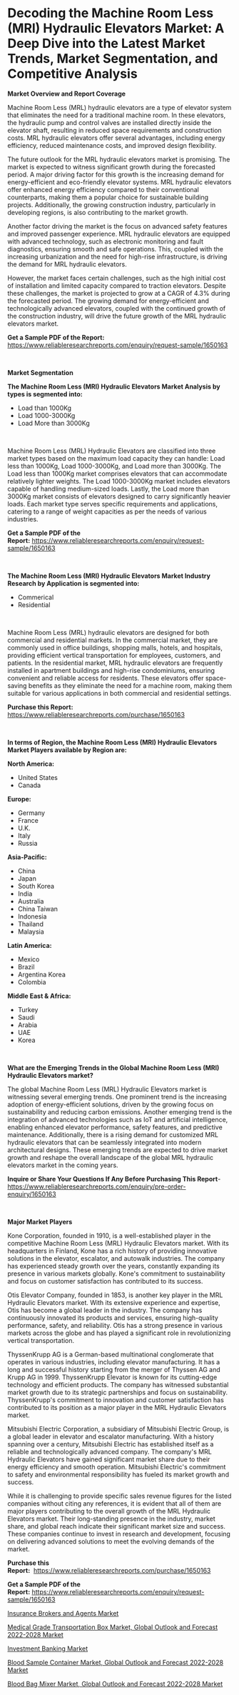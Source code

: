 <p><h1>Decoding the Machine Room Less (MRl) Hydraulic Elevators Market: A Deep Dive into the Latest Market Trends, Market Segmentation, and Competitive Analysis</h1></p><p><strong>Market Overview and Report Coverage</strong></p>
<p><p>Machine Room Less (MRL) hydraulic elevators are a type of elevator system that eliminates the need for a traditional machine room. In these elevators, the hydraulic pump and control valves are installed directly inside the elevator shaft, resulting in reduced space requirements and construction costs. MRL hydraulic elevators offer several advantages, including energy efficiency, reduced maintenance costs, and improved design flexibility.</p><p>The future outlook for the MRL hydraulic elevators market is promising. The market is expected to witness significant growth during the forecasted period. A major driving factor for this growth is the increasing demand for energy-efficient and eco-friendly elevator systems. MRL hydraulic elevators offer enhanced energy efficiency compared to their conventional counterparts, making them a popular choice for sustainable building projects. Additionally, the growing construction industry, particularly in developing regions, is also contributing to the market growth.</p><p>Another factor driving the market is the focus on advanced safety features and improved passenger experience. MRL hydraulic elevators are equipped with advanced technology, such as electronic monitoring and fault diagnostics, ensuring smooth and safe operations. This, coupled with the increasing urbanization and the need for high-rise infrastructure, is driving the demand for MRL hydraulic elevators.</p><p>However, the market faces certain challenges, such as the high initial cost of installation and limited capacity compared to traction elevators. Despite these challenges, the market is projected to grow at a CAGR of 4.3% during the forecasted period. The growing demand for energy-efficient and technologically advanced elevators, coupled with the continued growth of the construction industry, will drive the future growth of the MRL hydraulic elevators market.</p></p>
<p><strong>Get a Sample PDF of the Report:</strong> <a href="https://www.reliableresearchreports.com/enquiry/request-sample/1650163">https://www.reliableresearchreports.com/enquiry/request-sample/1650163</a></p>
<p>&nbsp;</p>
<p><strong>Market Segmentation</strong></p>
<p><strong>The Machine Room Less (MRl) Hydraulic Elevators Market Analysis by types is segmented into:</strong></p>
<p><ul><li>Load than 1000Kg</li><li>Load 1000-3000Kg</li><li>Load More than 3000Kg</li></ul></p>
<p>&nbsp;</p>
<p><p>Machine Room Less (MRL) Hydraulic Elevators are classified into three market types based on the maximum load capacity they can handle: Load less than 1000Kg, Load 1000-3000Kg, and Load more than 3000Kg. The Load less than 1000Kg market comprises elevators that can accommodate relatively lighter weights. The Load 1000-3000Kg market includes elevators capable of handling medium-sized loads. Lastly, the Load more than 3000Kg market consists of elevators designed to carry significantly heavier loads. Each market type serves specific requirements and applications, catering to a range of weight capacities as per the needs of various industries.</p></p>
<p><strong>Get a Sample PDF of the Report:</strong>&nbsp;<a href="https://www.reliableresearchreports.com/enquiry/request-sample/1650163">https://www.reliableresearchreports.com/enquiry/request-sample/1650163</a></p>
<p>&nbsp;</p>
<p><strong>The Machine Room Less (MRl) Hydraulic Elevators Market Industry Research by Application is segmented into:</strong></p>
<p><ul><li>Commerical</li><li>Residential</li></ul></p>
<p>&nbsp;</p>
<p><p>Machine Room Less (MRL) hydraulic elevators are designed for both commercial and residential markets. In the commercial market, they are commonly used in office buildings, shopping malls, hotels, and hospitals, providing efficient vertical transportation for employees, customers, and patients. In the residential market, MRL hydraulic elevators are frequently installed in apartment buildings and high-rise condominiums, ensuring convenient and reliable access for residents. These elevators offer space-saving benefits as they eliminate the need for a machine room, making them suitable for various applications in both commercial and residential settings.</p></p>
<p><strong>Purchase this Report:</strong>&nbsp; <a href="https://www.reliableresearchreports.com/purchase/1650163">https://www.reliableresearchreports.com/purchase/1650163</a></p>
<p>&nbsp;</p>
<p><strong>In terms of Region, the Machine Room Less (MRl) Hydraulic Elevators Market Players available by Region are:</strong></p>
<p>
    <p> <strong> North America: </strong>
        <ul>
            <li>United States</li>
            <li>Canada</li>
        </ul>
        </p> 
    <p> <strong> Europe: </strong>
        <ul>
            <li>Germany</li>
            <li>France</li>
            <li>U.K.</li>
            <li>Italy</li>
            <li>Russia</li>
        </ul>
        </p> 
    <p> <strong> Asia-Pacific: </strong>
        <ul>
            <li>China</li>
            <li>Japan</li>
            <li>South Korea</li>
            <li>India</li>
            <li>Australia</li>
            <li>China Taiwan</li>
            <li>Indonesia</li>
            <li>Thailand</li>
            <li>Malaysia</li>
        </ul>
        </p> 
    <p> <strong> Latin America: </strong>
        <ul>
            <li>Mexico</li>
            <li>Brazil</li>
            <li>Argentina Korea</li>
            <li>Colombia</li>
        </ul>
        </p> 
    <p> <strong> Middle East & Africa: </strong>
        <ul>
            <li>Turkey</li>
            <li>Saudi</li>
            <li>Arabia</li>
            <li>UAE</li>
            <li>Korea</li>
        </ul>
    </p>
    </p>
<p>&nbsp;</p>
<p><strong>What are the Emerging Trends in the Global Machine Room Less (MRl) Hydraulic Elevators market?</strong></p>
<p><p>The global Machine Room Less (MRL) Hydraulic Elevators market is witnessing several emerging trends. One prominent trend is the increasing adoption of energy-efficient solutions, driven by the growing focus on sustainability and reducing carbon emissions. Another emerging trend is the integration of advanced technologies such as IoT and artificial intelligence, enabling enhanced elevator performance, safety features, and predictive maintenance. Additionally, there is a rising demand for customized MRL hydraulic elevators that can be seamlessly integrated into modern architectural designs. These emerging trends are expected to drive market growth and reshape the overall landscape of the global MRL hydraulic elevators market in the coming years.</p></p>
<p><strong>Inquire or Share Your Questions If Any Before Purchasing This Report</strong>- <a href="https://www.reliableresearchreports.com/enquiry/pre-order-enquiry/1650163">https://www.reliableresearchreports.com/enquiry/pre-order-enquiry/1650163</a></p>
<p>&nbsp;</p>
<p><strong>Major Market Players</strong></p>
<p><p>Kone Corporation, founded in 1910, is a well-established player in the competitive Machine Room Less (MRL) Hydraulic Elevators market. With its headquarters in Finland, Kone has a rich history of providing innovative solutions in the elevator, escalator, and autowalk industries. The company has experienced steady growth over the years, constantly expanding its presence in various markets globally. Kone's commitment to sustainability and focus on customer satisfaction has contributed to its success.</p><p>Otis Elevator Company, founded in 1853, is another key player in the MRL Hydraulic Elevators market. With its extensive experience and expertise, Otis has become a global leader in the industry. The company has continuously innovated its products and services, ensuring high-quality performance, safety, and reliability. Otis has a strong presence in various markets across the globe and has played a significant role in revolutionizing vertical transportation.</p><p>ThyssenKrupp AG is a German-based multinational conglomerate that operates in various industries, including elevator manufacturing. It has a long and successful history starting from the merger of Thyssen AG and Krupp AG in 1999. ThyssenKrupp Elevator is known for its cutting-edge technology and efficient products. The company has witnessed substantial market growth due to its strategic partnerships and focus on sustainability. ThyssenKrupp's commitment to innovation and customer satisfaction has contributed to its position as a major player in the MRL Hydraulic Elevators market.</p><p>Mitsubishi Electric Corporation, a subsidiary of Mitsubishi Electric Group, is a global leader in elevator and escalator manufacturing. With a history spanning over a century, Mitsubishi Electric has established itself as a reliable and technologically advanced company. The company's MRL Hydraulic Elevators have gained significant market share due to their energy efficiency and smooth operation. Mitsubishi Electric's commitment to safety and environmental responsibility has fueled its market growth and success.</p><p>While it is challenging to provide specific sales revenue figures for the listed companies without citing any references, it is evident that all of them are major players contributing to the overall growth of the MRL Hydraulic Elevators market. Their long-standing presence in the industry, market share, and global reach indicate their significant market size and success. These companies continue to invest in research and development, focusing on delivering advanced solutions to meet the evolving demands of the market.</p></p>
<p><strong>Purchase this Report:</strong>&nbsp;&nbsp;<a href="https://www.reliableresearchreports.com/purchase/1650163">https://www.reliableresearchreports.com/purchase/1650163</a></p>
<p></p>
<p><strong>Get a Sample PDF of the Report:</strong>&nbsp;<a href="https://www.reliableresearchreports.com/enquiry/request-sample/1650163">https://www.reliableresearchreports.com/enquiry/request-sample/1650163</a></p>
<p><p><a href="https://medium.com/@hesterorn1944/insurance-brokers-and-agents-market-research-report-its-history-and-forecast-2023-to-2030-cebb8c330990">Insurance Brokers and Agents Market</a></p><p><a href="https://www.linkedin.com/pulse/medical-grade-transportation-box-market-global-outlook/">Medical Grade Transportation Box Market, Global Outlook and Forecast 2022-2028 Market</a></p><p><a href="https://medium.com/@tobyyundt2023/decoding-investment-banking-market-metrics-market-share-trends-and-growth-patterns-a05f695f7a77">Investment Banking Market</a></p><p><a href="https://www.linkedin.com/pulse/blood-sample-container-market-global-outlook-forecast-2022-2028/">Blood Sample Container Market, Global Outlook and Forecast 2022-2028 Market</a></p><p><a href="https://www.linkedin.com/pulse/decoding-blood-bag-mixer-market-global-outlook-forecast/">Blood Bag Mixer Market, Global Outlook and Forecast 2022-2028 Market</a></p></p>